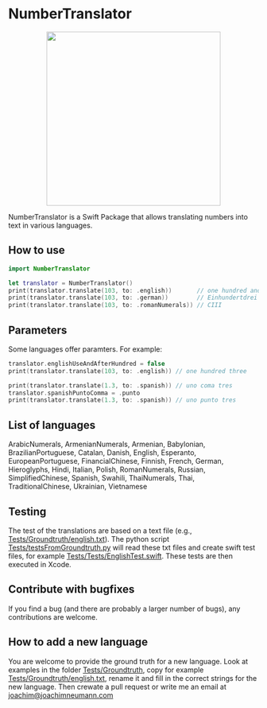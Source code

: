 # NumberTranslator

<p align="center">
  <img src="https://github.com/user-attachments/assets/f0322871-82dc-4d83-9669-3a825017bc1b" height="350">
</p>

NumberTranslator is a Swift Package that allows translating numbers into text in various languages.

## How to use
```swift
import NumberTranslator

let translator = NumberTranslator()
print(translator.translate(103, to: .english))       // one hundred and three
print(translator.translate(103, to: .german))        // Einhundertdrei
print(translator.translate(103, to: .romanNumerals)) // CIII
```

## Parameters
Some languages offer paramters. For example:
```swift
translator.englishUseAndAfterHundred = false
print(translator.translate(103, to: .english)) // one hundred three

print(translator.translate(1.3, to: .spanish)) // uno coma tres
translator.spanishPuntoComma = .punto
print(translator.translate(1.3, to: .spanish)) // uno punto tres
```

## List of languages
ArabicNumerals, ArmenianNumerals, Armenian, Babylonian, BrazilianPortuguese, Catalan, Danish, English, Esperanto, EuropeanPortuguese, FinancialChinese, Finnish, French, German, Hieroglyphs, Hindi, Italian, Polish, RomanNumerals, Russian, SimplifiedChinese, Spanish, Swahili, ThaiNumerals, Thai, TraditionalChinese, Ukrainian, Vietnamese

## Testing
The test of the translations are based on a text file (e.g., [Tests/Groundtruth/english.txt](Tests/Groundtruth/english.txt)).
The python script [Tests/testsFromGroundtruth.py](Tests/testsFromGroundtruth.py) will read these txt files and create swift test files, for example [Tests/Tests/EnglishTest.swift](Tests/Tests/EnglishTest.swift). These tests are then executed in Xcode.

## Contribute with bugfixes
If you find a bug (and there are probably a larger number of bugs), any contributions are welcome.

## How to add a new language
You are welcome to provide the ground truth for a new language. Look at examples in the folder [Tests/Groundtruth](Tests/Groundtruth), copy for example [Tests/Groundtruth/english.txt](Tests/Groundtruth/english.txt), rename it and fill in the correct strings for the new language.
Then crewate a pull request or write me an email at joachim@joachimneumann.com
